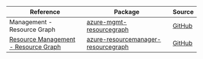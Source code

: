 | Reference | Package | Source |
|---|---|---|
|Management - Resource Graph|[azure-mgmt-resourcegraph](https://repo1.maven.org/maven2/com/microsoft/azure/resourcegraph/v2019_04_01/azure-mgmt-resourcegraph)|[GitHub](https://github.com/Azure/azure-sdk-for-java)|
|[Resource Management - Resource Graph](resourcemanager-resourcegraph-readme.md)|[azure-resourcemanager-resourcegraph](https://repo1.maven.org/maven2/com/azure/resourcemanager/azure-resourcemanager-resourcegraph)|[GitHub](https://github.com/Azure/azure-sdk-for-java/blob/main/sdk/resourcegraph/azure-resourcemanager-resourcegraph)|
